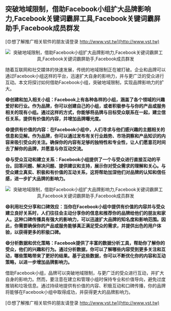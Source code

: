 ## **突破地域限制，借助Facebook小组扩大品牌影响力,Facebook关键词霸屏工具,Facebook关键词霸屏助手,Facebook成员群发**

[😍想了解推广相关软件的朋友请登录 http://www.vst.tw](http://www.vst.tw)

 <center><img src="https://vst.tw/MP4/tuiguang/png/2.png" alt="突破地域限制，借助Facebook小组扩大品牌影响力,Facebook关键词霸屏工具,Facebook关键词霸屏助手,Facebook成员群发"></center>

随着互联网和社交媒体的快速发展，传统的地域限制正在被打破。企业和品牌可以通过Facebook小组这样的平台，迅速扩大自身的影响力，并与更广泛的受众进行互动。本文将探讨如何借助Facebook小组，突破地域限制，实现品牌影响力的扩大。

**😄创建和加入相关小组：Facebook上有各种各样的小组，涵盖了各个领域的兴趣爱好和行业。作为品牌，你可以创建自己的小组，或者积极参与与你的产品或服务相关的现有小组。通过这样的方式，你能够将品牌与目标受众联系在一起，建立信任关系，提供有价值的内容，并增加品牌曝光度。**

**😄提供有价值的内容：在Facebook小组中，人们寻求与他们感兴趣的主题相关的信息和见解。作为品牌，你可以通过发布有关行业趋势、市场洞察和产品知识的内容来吸引受众的关注。确保你的内容有足够的独特性和专业性，让人们愿意花时间去了解你的品牌，并愿意与你互动交流。**

**😄与受众互动和建立关系：Facebook小组提供了一个与受众进行直接互动的平台。回答问题、解决问题、提供建议和支持，展示你对受众需求的理解和关心。与受众建立真实、积极和有价值的互动关系，这将帮助加深他们对品牌的认知和信任感，进一步扩大品牌的影响力。**

 <center><img src="https://vst.tw/MP4/tuiguang/png/2.png" alt="突破地域限制，借助Facebook小组扩大品牌影响力,Facebook关键词霸屏工具,Facebook关键词霸屏助手,Facebook成员群发"></center>

**😄利用社交分享和口碑效应：当你在Facebook小组中提供有价值的内容并与受众建立良好关系时，人们往往会主动分享你的信息和推荐你的品牌给他们的朋友和家人。这种口碑传播具有强大的影响力，可以迅速扩大品牌的知名度和影响范围。因此，你需要确保你的产品或服务能够真正满足受众的需求，并提供出色的用户体验，以获得更多的积极口碑。**

**😄分析数据和优化策略：Facebook提供了丰富的数据分析工具，帮助你了解你的受众，他们的兴趣和行为。通过分析数据，你可以了解哪些内容受到更多关注和互动，哪些策略带来了更好的结果。基于这些数据，你可以不断优化你的内容和互动策略，以进一步增加品牌影响力。**

借助Facebook小组，品牌可以突破地域限制，与更广泛的受众进行互动，并扩大自身的影响力。然而，要注意在建立和管理小组时保持专业和价值导向，避免过度推销和垃圾信息。通过持续地提供有价值的内容、积极互动和口碑传播，你的品牌将能够在Facebook小组中取得成功，并获得更大的品牌影响力。

[😍想了解推广相关软件的朋友请登录 http://www.vst.tw](http://www.vst.tw)



